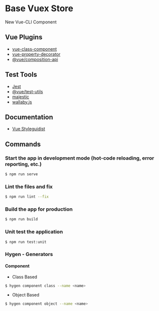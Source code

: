 # Base Vuex Store

New Vue-CLI Component

## Vue Plugins
- [vue-class-component](https://github.com/vuejs/vue-class-component)
- [vue-property-decorator](https://github.com/kaorun343/vue-property-decorator)
- [@vue/composition-api](https://github.com/vuejs/composition-api)

## Test Tools

- [Jest](https://jestjs.io/)
- [@vue/test-utils](https://vue-test-utils.vuejs.org/)
- [majestic](https://github.com/Raathigesh/majestic)
- [wallaby.js](https://wallabyjs.com/)

## Documentation

- [Vue Styleguidist](https://vue-styleguidist.github.io/)

## Commands

### Start the app in development mode (hot-code reloading, error reporting, etc.)
```bash
$ npm run serve
```

### Lint the files and fix
```bash
$ npm run lint --fix
```

### Build the app for production
```bash
$ npm run build
```

### Unit test the application
```bash
$ npm run test:unit
```

### Hygen - Generators

#### Component
- Class Based
```bash
$ hygen component class --name <name>
```

- Object Based
```bash
$ hygen component object --name <name>
```
